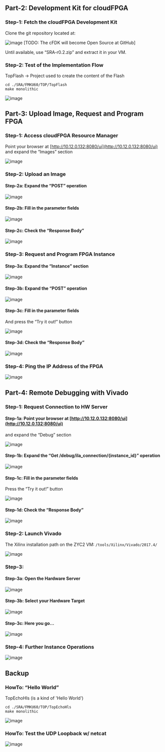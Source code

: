 

## Part-2: Development Kit for cloudFPGA

### Step-1: Fetch the cloudFPGA Development Kit
Clone the git repository located at:

![image](images/toDo_red.PNG)
[TODO: The cFDK will become Open Source at GitHub]

Until available, use “SRA-r0.2.zip” and extract it in your VM.

### Step-2: Test of the Implementation Flow
TopFlash → Project used to create the content of the Flash

```
cd ./SRA/FMKU60/TOP/TopFlash
make monolithic
```

![image](images/cf-EndOfBuild.PNG)

## Part-3: Upload Image, Request and Program FPGA

### Step-1: Access cloudFPGA Resource Manager
Point your browser at [http://10.12.0.132:8080/ui](http://10.12.0.132:8080/ui)
and expand the “Images” section

![image](images/cf-Resource_Manager.PNG)

### Step-2: Upload an Image

#### Step-2a: Expand the “POST” operation

![image](images/cf-RM_Images.PNG)

#### Step-2b: Fill in the parameter fields

![image](images/cf-RM_POST_Image.PNG)

#### Step-2c: Check the “Response Body”

![image](images/cf-RM_POST_Image_Response.PNG)

### Step-3: Request and Program FPGA Instance

#### Step-3a: Expand the “Instance” section

![image](images/cf-Resource_Manager_API.PNG)

#### Step-3b: Expand the “POST” operation

![image](images/cf-RM_Instances.PNG)

#### Step-3c: Fill in the parameter fields

And press the “Try it out!” button

![image](images/cf-RM_POST_Instance.PNG)

#### Step-3d: Check the “Response Body”

![image](images/cf-RM_POST_Instance_Response.PNG)

### Step-4: Ping the IP Address of the FPGA

![image](images/cf-Ping.PNG)


## Part-4: Remote Debugging with Vivado

### Step-1: Request Connection to HW Server

#### Step-1a: Point your browser at [http://10.12.0.132:8080/ui](http://10.12.0.132:8080/ui)
and expand the “Debug” section

![image](images/cf-Resource_Manager_Debug.PNG)

#### Step-1b: Expand the “Get /debug/ila_connection/{instance_id}” operation

![image](images/cf-RM_Debug.PNG)

#### Step-1c: Fill in the parameter fields

Press the “Try it out!” button

![image](images/cf-RM_Get_ILAD_Connection.PNG)

#### Step-1d: Check the “Response Body”

![image](images/cf-RM_Get_ILAD_Connection_Response.PNG)

### Step-2: Launch Vivado
The Xilinx installation path on the ZYC2 VM:
`/tools/Xilinx/Vivado/2017.4/`

![image](images/cf-Launch_Vivado_HW_Manager.PNG)

### Step-3:

#### Step-3a: Open the Hardware Server

![image](images/cf-OpenNewVivadoTarget_1.PNG)

#### Step-3b: Select your Hardware Target

![image](images/cf-Open_NewVivadoTarget_2.PNG)

#### Step-3c: Here you go...

![image](images/cf-Vivado_Hardware_Manager_Window.PNG)

### Step-4: Further Instance Operations

![image](images/cf-RM_Instances_Operations.png)

## Backup

### HowTo: “Hello World”
TopEchoHls (is a kind of 'Hello World')
```
cd ./SRA/FMKU60/TOP/TopEchoHls
make monolithic
```

![image](images/cf-HelloWorld_underConstruction.png)

### HowTo: Test the UDP Loopback w/ netcat

![image](images/cf-Netcat.PNG)
